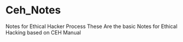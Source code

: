 # Ceh_Notes
Notes for Ethical Hacker Process 
These Are the basic Notes for Ethical Hacking based on CEH Manual 

